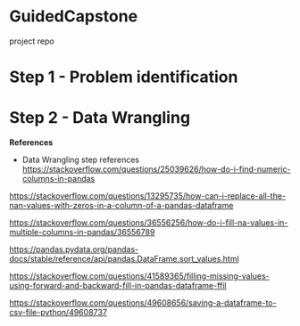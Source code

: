 # GuidedCapstone
project repo

# Step 1 - Problem identification
# Step 2 - Data Wrangling 


**References**
- Data Wrangling step references 
https://stackoverflow.com/questions/25039626/how-do-i-find-numeric-columns-in-pandas

https://stackoverflow.com/questions/13295735/how-can-i-replace-all-the-nan-values-with-zeros-in-a-column-of-a-pandas-dataframe

https://stackoverflow.com/questions/36556256/how-do-i-fill-na-values-in-multiple-columns-in-pandas/36556789

https://pandas.pydata.org/pandas-docs/stable/reference/api/pandas.DataFrame.sort_values.html

https://stackoverflow.com/questions/41589365/filling-missing-values-using-forward-and-backward-fill-in-pandas-dataframe-ffil

https://stackoverflow.com/questions/49608656/saving-a-dataframe-to-csv-file-python/49608737

